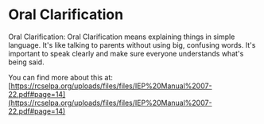 # Oral Clarification
Oral Clarification: Oral Clarification means explaining things in simple language. It's like talking to parents without using big, confusing words. It's important to speak clearly and make sure everyone understands what's being said.

You can find more about this at: [https://rcselpa.org/uploads/files/files/IEP%20Manual%2007-22.pdf#page=14](https://rcselpa.org/uploads/files/files/IEP%20Manual%2007-22.pdf#page=14)
